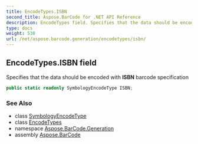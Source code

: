 ```yaml
---
title: EncodeTypes.ISBN
second_title: Aspose.BarCode for .NET API Reference
description: EncodeTypes field. Specifies that the data should be encoded with ISBN barcode specification
type: docs
weight: 530
url: /net/aspose.barcode.generation/encodetypes/isbn/
---
```

## EncodeTypes.ISBN field

Specifies that the data should be encoded with **ISBN** barcode specification

```csharp
public static readonly SymbologyEncodeType ISBN;
```

### See Also

* class [SymbologyEncodeType](../../symbologyencodetype/)
* class [EncodeTypes](../)
* namespace [Aspose.BarCode.Generation](../../encodetypes/)
* assembly [Aspose.BarCode](../../../)


